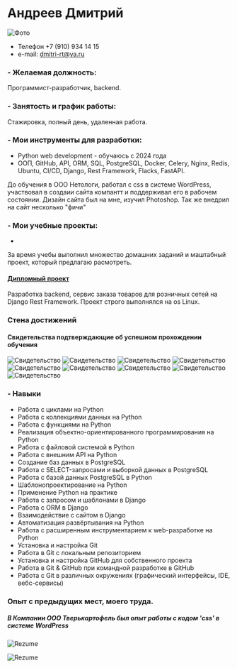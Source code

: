 
# Андреев Дмитрий
![Фото](img/Andreev_Dmitry.jpg)

- Телефон +7 (910) 934 14 15 
- e-mail:  dmitri-rt@ya.ru

### - Желаемая должность:
Программист-разработчик, backend.  

### - Занятость и график работы: 
Cтажировка, полный день, удаленная работа.




### - Мои инструменты для разработки:
- Python web development - обучаюсь с 2024 года
- ООП, GitHub, API, ORM, SQL, PostgreSQL, Docker, Сelery, Nginx, Redis, Ubuntu, CI/CD, Django, Rest Framework, Flacks, FastAPI.

До обучения в ООО Нетологи, работал с css в системе WordPress, участвовал в создаии сайта компантт и поддерживал его в рабочем состоянии. Дизайн сайта был на мне, изучил Photoshop. Так же внедрил на сайт несколько "фичи"
 
### - Мои учебные проекты:
 -
 За время учебы выполнил множество домашних заданий и маштабный проект, который предлагаю расмотреть.
#### [Дипломный проект](https://github.com/Test-Name-Nemo/diplom)
Разработка backend, сервис заказа товаров для розничных сетей на Django Rest Framework.
Проект строго выполнялся на os Linux. 

### Стена достижений
#### Свидетельства подтверждающие об успешном прохождении обучения
![Свидетельство](img/sertificate/Django-создание_backend_приложений.jpg)
![Свидетельство](img/sertificate/Базы_данных_python_разработчиков.jpg)
![Свидетельство](img/sertificate/Git_система_контроля_версий.jpg)
![Свидетельство](img/sertificate/ООП_работа_с_API.jpg)
![Свидетельство](img/sertificate/Профессиональная-работа-с-Python.jpg)
![Свидетельство](img/sertificate/Python_в_веб-разработке.jpg)
![Свидетельство](img/sertificate/Основы_языка_программирования.jpg)
![Свидетельство](img/sertificate/Свидетельство-об-обучении.jpg)
![Свидетельство](img/sertificate/Итог_диплом.jpg)

### - Навыки 
- Работа с циклами на Python
- Работа с коллекциями данных на Python
- Работа с функциями на Python
- Реализация объектно-ориентированного программирования на Python
- Работа с файловой системой в Python
- Работа с внешним API на Python
- Создание баз данных в PostgreSQL
- Работа с SELECT-запросами и выборкой данных в PostgreSQL
- Работа с базой данных PostgreSQL в Python
- Шаблонопроектирование на Python
- Применение Python на практике
- Работа с запросом и шаблонами в Django
- Работа с ORM в Django
- Взаимодействие с сайтом в Django
- Автоматизация развёртывания на Python
- Работа с расширенным инструментарием к web-разработке на Python
- Установка и настройка Git
- Работа в Git с локальным репозиторием
- Установка и настройка GitHub для собственного проекта
- Работа в Git & GitHub при командной разработке в GitHub
- Работа с Git в различных окружениях (графический интерфейсы, IDE, вебс-сервисы)

### Опыт c предыдущих мест, моего труда.
#####  В Компании ООО Тверькартофель был опыт работы с кодом 'css' в системе WordPress

![Rezume](img/2025-01-17_12-45-16.png)

![Rezume](img/2025-01-17_12-47-17.png)


